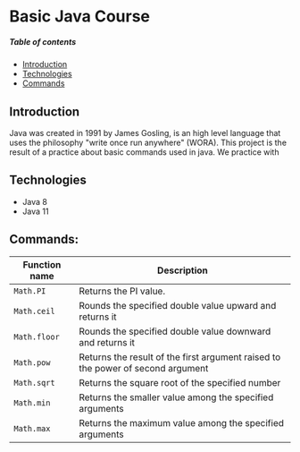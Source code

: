# Basic Java Course

##### Table of contents
* [Introduction](#introduction) 
* [Technologies](#technologies)
* [Commands](#commands)

## Introduction
Java was created in 1991 by James Gosling, is an high level language that uses the philosophy "write once run anywhere" (WORA).
This project is the result of a practice about basic commands used in java. We practice with 

## Technologies
* Java 8
* Java 11

## Commands:

| Function name | Description                    |
| ------------- | ------------------------------ |
| `Math.PI`      | Returns the PI value.       |
| `Math.ceil`   |  Rounds the specified double value upward and returns it    | 
| `Math.floor`   | Rounds the specified double value downward and returns it    | 
| `Math.pow`   |  Returns the result of the first argument raised to the power of second argument     | 
| `Math.sqrt`   |  Returns the square root of the specified number     | 
| `Math.min`   |  Returns the smaller value among the specified arguments    | 
| `Math.max`   |  Returns the maximum value among the specified arguments     | 
